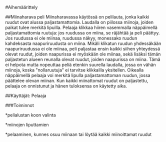 #Aihemäärittely 

##Miinaharava peli
Miinaharavassa käytössä on pelilauta, jonka kaikki ruudut ovat alussa paljastamattomia. Laudalla on piilossa miinoja, joiden paikat tulee merkitä lipuilla. Pelaaja klikkaa hiiren vasemmalla näppäimellä paljastamattomia ruutuja: jos ruudussa on miina, se räjähtää ja peli päättyy. Jos ruudussa ei ole miinaa, ruudussa näkyy, monessako ruudun kahdeksasta naapuriruudusta on miina.
Mikäli klikatun ruudun yhdessäkään naapuriruudussa ei ole miinaa, peli paljastaa ensin kaikki siihen yhteydessä olevat ruudut, joiden naapurissa ei myöskään ole miinaa, sekä lisäksi tämän paljastetun alueen reunalla olevat ruudut, joiden naapurissa on miina. Tämä ei helpota mutta nopeuttaa peliä etenkin suurella laudalla, jossa on vähän miinoja, koska "nollaruutuja" ei tarvitse klikkailla yksitellen.
Oikealla näppäimellä pelaaja voi merkitä lipulla paljastamattoman ruudun, jossa päättelee olevan miinan. Kun kaikki miinattomat ruudut on paljastettu, pelaaja on onnistunut ja hänen tuloksensa on käytetty aika.

##Käyttäjät: Pelaaja

###Toiminnot

*pelialustan koon valinta

*miinojen liputtamien

*pelaaminen, kunnes osuu miinaan tai löytää kaikki miinoittamat ruudut
